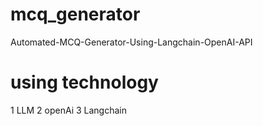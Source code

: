 # mcq_generator
Automated-MCQ-Generator-Using-Langchain-OpenAI-API
# using technology
1 LLM
2 openAi
3 Langchain
